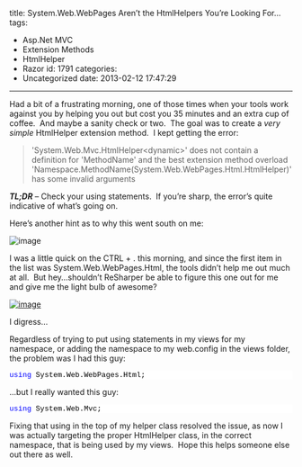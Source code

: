 title: System.Web.WebPages Aren’t the HtmlHelpers You’re Looking For…
tags:
  - Asp.Net MVC
  - Extension Methods
  - HtmlHelper
  - Razor
id: 1791
categories:
  - Uncategorized
date: 2013-02-12 17:47:29
---

Had a bit of a frustrating morning, one of those times when your tools work against you by helping you out but cost you 35 minutes and an extra cup of coffee.&nbsp; And maybe a sanity check or two.&nbsp; The goal was to create a _very simple_ HtmlHelper extension method.&nbsp; I kept getting the error:
 > 'System.Web.Mvc.HtmlHelper&lt;dynamic&gt;' does not contain a definition for 'MethodName' and the best extension method overload 'Namespace.MethodName(System.Web.WebPages.Html.HtmlHelper)' has some invalid arguments 

**_TL;DR_** – Check your using statements.&nbsp; If you’re sharp, the error’s quite indicative of what’s going on.

Here’s another hint as to why this went south on me:

![image](https://jcblogimages.blob.core.windows.net/img/2013/02/image1.png "image")

I was a little quick on the CTRL + . this morning, and since the first item in the list was System.Web.WebPages.Html, the tools didn’t help me out much at all.&nbsp; But hey…shouldn’t ReSharper be able to figure this one out for me and give me the light bulb of awesome?&nbsp; 

[![image](https://jcblogimages.blob.core.windows.net/img/2013/02/image_thumb1.png "image")](https://jcblogimages.blob.core.windows.net/img/2013/02/image2.png)

I digress…

Regardless of trying to put using statements in my views for my namespace, or adding the namespace to my web.config in the views folder, the problem was I had this guy:
<pre class="csharpcode"><span class="kwrd">using</span> System.Web.WebPages.Html;</pre>
<style type="text/css">
.csharpcode, .csharpcode pre
{
	font-size: small;
	color: black;
	font-family: consolas, "Courier New", courier, monospace;
	background-color: #ffffff;
	/*white-space: pre;*/
}
.csharpcode pre { margin: 0em; }
.csharpcode .rem { color: #008000; }
.csharpcode .kwrd { color: #0000ff; }
.csharpcode .str { color: #006080; }
.csharpcode .op { color: #0000c0; }
.csharpcode .preproc { color: #cc6633; }
.csharpcode .asp { background-color: #ffff00; }
.csharpcode .html { color: #800000; }
.csharpcode .attr { color: #ff0000; }
.csharpcode .alt 
{
	background-color: #f4f4f4;
	width: 100%;
	margin: 0em;
}
.csharpcode .lnum { color: #606060; }</style>

…but I really wanted this guy:
<pre class="csharpcode"><span class="kwrd">using</span> System.Web.Mvc;</pre>
<style type="text/css">
.csharpcode, .csharpcode pre
{
	font-size: small;
	color: black;
	font-family: consolas, "Courier New", courier, monospace;
	background-color: #ffffff;
	/*white-space: pre;*/
}
.csharpcode pre { margin: 0em; }
.csharpcode .rem { color: #008000; }
.csharpcode .kwrd { color: #0000ff; }
.csharpcode .str { color: #006080; }
.csharpcode .op { color: #0000c0; }
.csharpcode .preproc { color: #cc6633; }
.csharpcode .asp { background-color: #ffff00; }
.csharpcode .html { color: #800000; }
.csharpcode .attr { color: #ff0000; }
.csharpcode .alt 
{
	background-color: #f4f4f4;
	width: 100%;
	margin: 0em;
}
.csharpcode .lnum { color: #606060; }</style>

Fixing that using in the top of my helper class resolved the issue, as now I was actually targeting the proper HtmlHelper class, in the correct namespace, that is being used by my views.&nbsp; Hope this helps someone else out there as well.